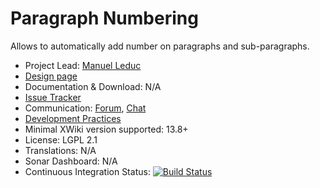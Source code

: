 # Paragraph Numbering

Allows to automatically add number on paragraphs and sub-paragraphs. 

* Project Lead: [Manuel Leduc](manuel.leduc@xwiki.com) 
* [Design page](https://design.xwiki.org/xwiki/bin/view/Proposal/ContentNumbering)
* Documentation & Download: N/A
* [Issue Tracker](http://jira.xwiki.org/browse/NCAPP)
* Communication: [Forum](https://forum.xwiki.org/), [Chat](https://dev.xwiki.org/xwiki/bin/view/Community/Chat)
* [Development Practices](http://dev.xwiki.org/) 
* Minimal XWiki version supported: 13.8+
* License: LGPL 2.1
* Translations: N/A
* Sonar Dashboard: N/A 
* Continuous Integration Status: [![Build Status](https://ci.xwiki.org/buildStatus/icon?job=XWiki+Contrib%2Fapplication-numbered-content%2Fmain)](https://ci.xwiki.org/job/XWiki%20Contrib/job/application-numbered-content/job/main/)